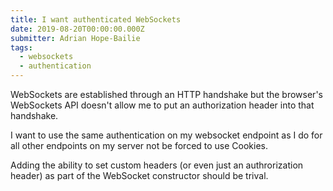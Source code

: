 ```yaml
---
title: I want authenticated WebSockets
date: 2019-08-20T00:00:00.000Z
submitter: Adrian Hope-Bailie
tags:
  - websockets
  - authentication
---
```


WebSockets are established through an HTTP handshake but the browser's WebSockets API doesn't allow me to put an 
authorization header into that handshake.

I want to use the same authentication on my websocket endpoint as I do for all other endpoints on my server not be 
forced to use Cookies.

Adding the ability to set custom headers (or even just an authrorization header) as part of the WebSocket constructor 
should be trival.
